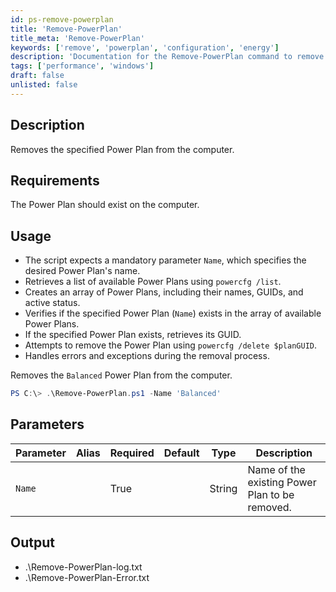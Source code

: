 ```yaml
---
id: ps-remove-powerplan
title: 'Remove-PowerPlan'
title_meta: 'Remove-PowerPlan'
keywords: ['remove', 'powerplan', 'configuration', 'energy']
description: 'Documentation for the Remove-PowerPlan command to remove a specified Power Plan from the computer.'
tags: ['performance', 'windows']
draft: false
unlisted: false
---
```


## Description
Removes the specified Power Plan from the computer.

## Requirements
The Power Plan should exist on the computer.

## Usage
- The script expects a mandatory parameter `Name`, which specifies the desired Power Plan's name.
- Retrieves a list of available Power Plans using `powercfg /list`.
- Creates an array of Power Plans, including their names, GUIDs, and active status.
- Verifies if the specified Power Plan (`Name`) exists in the array of available Power Plans.
- If the specified Power Plan exists, retrieves its GUID.
- Attempts to remove the Power Plan using `powercfg /delete $planGUID`.
- Handles errors and exceptions during the removal process.

Removes the `Balanced` Power Plan from the computer.

```powershell
PS C:\> .\Remove-PowerPlan.ps1 -Name 'Balanced'
```

## Parameters
| Parameter         | Alias | Required  | Default   | Type      | Description                                    |
| ----------------- | ----- | --------- | --------- | --------- | ---------------------------------------------- |
| `Name`            |       | True      |           | String    | Name of the existing Power Plan to be removed. |

## Output
- .\Remove-PowerPlan-log.txt
- .\Remove-PowerPlan-Error.txt



